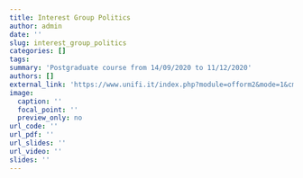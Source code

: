 ```yaml
---
title: Interest Group Politics
author: admin
date: ''
slug: interest_group_politics
categories: []
tags: 
summary: 'Postgraduate course from 14/09/2020 to 11/12/2020'
authors: []
external_link: 'https://www.unifi.it/index.php?module=ofform2&mode=1&cmd=3&AA=2020&afId=564322'
image:
  caption: ''
  focal_point: ''
  preview_only: no
url_code: ''
url_pdf: ''
url_slides: ''
url_video: ''
slides: ''
---
```

